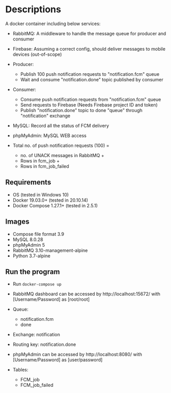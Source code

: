 # Descriptions

A docker container including below services: 

- RabbitMQ: A middleware to handle the message queue for producer and consumer
- Firebase: Assuming a correct config, should deliver messages to mobile devices (out-of-scope)
- Producer:
	- Publish 100 push notification requests to "notification.fcm" queue
	- Wait and consume "notification.done" topic published by consumer 
- Consumer:
	- Consume push notification requests from "notification.fcm" queue
	- Send requests to Firebase (Needs Firebase project ID and token)
	- Publish "notification.done" topic to done "queue" through "notification" exchange
- MySQL: Record all the status of FCM delivery
- phpMyAdmin: MySQL WEB access

- Total no. of push notification requests (100) = 
	- no. of UNACK messages in RabbitMQ + 
	- Rows in fcm_job + 
	- Rows in fcm_job_failed

## Requirements

* OS (tested in Windows 10)
* Docker 19.03.0+ (tested in 20.10.14)
* Docker Compose 1.27.1+ (tested in 2.5.1)

## Images

* Compose file format 3.9
* MySQL 8.0.28
* phpMyAdmin 5
* RabbitMQ 3.10-management-alpine
* Python 3.7-alpine

## Run the program

* Run `docker-compose up`

* RabbitMQ dashboard can be accessed by http://localhost:15672/ with [Username/Password] as [root/root]
* Queue:
	- notification.fcm
	- done
* Exchange: notification
* Routing key: notification.done

* phpMyAdmin can be accessed by http://localhost:8080/ with [Username/Password] as [user/password]
* Tables:
	- FCM_job
	- FCM_job_failed